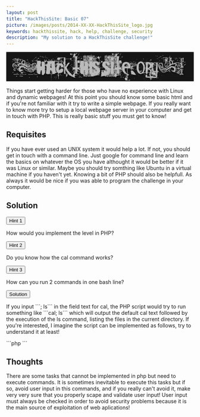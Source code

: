 ```yaml
---
layout: post
title: "HackThisSite: Basic 07"
picture: /images/posts/2014-XX-XX-HackThisSite_logo.jpg
keywords: hackthissite, hack, help, challenge, security
description: "My solution to a HackThisSite challenge!"
---
```


![hackthissitelogo](/images/posts/2014-XX-XX-HackThisSite_logo.jpg "HackThisSite logo")

Things start getting harder for those who have no experience with Linux and dynamic webpages! At this point you should know some basic html and if you're not familiar with it try to write a simple webpage. If you really want to know more try to setup a local webpage server in your computer and get in touch with PHP. This is really basic stuff you must get to know!

<!--more-->

## Requisites

If you have ever used an UNIX system it would help a lot. If not, you should get in touch with a command line. Just google for command line and learn the basics on whatever the OS you have althought it would be better if it was Linux or similar. Maybe you should try somthing like Ubuntu in a virtual machine if you haven't yet.
Knowing a bit of PHP should also be helpfull. As always it would be nice if you was able to program the challenge in your computer.

## Solution

<div class="panel panel-default">
	<div class="panel-heading">
		<button type="button" class="btn btn-default btn-xs spoiler-trigger" data-toggle="collapse">Hint 1</button>
	</div>
	<div class="panel-collapse collapse out">
		<div class="panel-body">
			<p>How would you implement the level in PHP?</p>
		</div>
	</div>
</div>
<div class="panel panel-default">
	<div class="panel-heading">
		<button type="button" class="btn btn-default btn-xs spoiler-trigger" data-toggle="collapse">Hint 2</button>
	</div>
	<div class="panel-collapse collapse out">
		<div class="panel-body">
			<p>Do you know how the cal command works?</p>
		</div>
	</div>
</div>
<div class="panel panel-default">
	<div class="panel-heading">
		<button type="button" class="btn btn-default btn-xs spoiler-trigger" data-toggle="collapse">Hint 3</button>
	</div>
	<div class="panel-collapse collapse out">
		<div class="panel-body">
			<p>How can you run 2 commands in one bash line?</p>
		</div>
	</div>
</div>
<div class="panel panel-default">
	<div class="panel-heading">
		<button type="button" class="btn btn-default btn-xs spoiler-trigger" data-toggle="collapse">Solution</button>
	</div>
	<div class="panel-collapse collapse out">
		<div class="panel-body">
			<p>If you input ```; ls``` in the field text for cal, the PHP script would try to run something like ```cal; ls``` which will output the default cal text followed by the execution of the ls command, listing the files in the current directory. If you're interested, I imagine the script can be implemented as follows, try to understand it at least!</p>
```php
<?php
echo system("cal ".$variable);
?>
```
		</div>
	</div>
</div>


## Thoughts

There are some tasks that cannot be implemented in php but need to execute commands. It is sometimes inevitable to execute this tasks but if so, avoid user input in this commands, and if you really can't avoid it, make very very sure that you properly scape and validate user input! User input must always be checked in order to avoid security problems because it is the main source of exploitation of web aplications!
